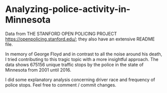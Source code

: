 # Analyzing-police-activity-in-Minnesota

Data from 
THE STANFORD OPEN POLICING PROJECT https://openpolicing.stanford.edu/; they also have an extensive README file.

In memory of George Floyd and in contrast to all the noise around his death, I tried contributing to this tragic topic with a more insightful approach. The data shows 675156 unique traffic stops by the police in the state of Minnesota from 2001 until 2016.

I did some explanatory analysis concerning driver race and frequency of police stops. Feel free to comment / commit changes.
